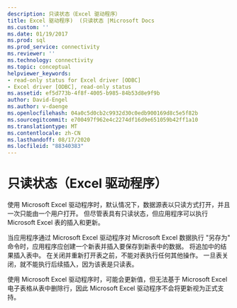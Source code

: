 ```yaml
---
description: 只读状态（Excel 驱动程序）
title: Excel 驱动程序)  (只读状态 |Microsoft Docs
ms.custom: ''
ms.date: 01/19/2017
ms.prod: sql
ms.prod_service: connectivity
ms.reviewer: ''
ms.technology: connectivity
ms.topic: conceptual
helpviewer_keywords:
- read-only status for Excel driver [ODBC]
- Excel driver [ODBC], read-only status
ms.assetid: ef5d773b-4f8f-4005-b985-84b53d8e9f9b
author: David-Engel
ms.author: v-daenge
ms.openlocfilehash: 04a0c5d0cb2c9932d30c0edb900169d8c5e5f82b
ms.sourcegitcommit: e700497f962e4c2274df16d9e651059b42ff1a10
ms.translationtype: MT
ms.contentlocale: zh-CN
ms.lasthandoff: 08/17/2020
ms.locfileid: "88340383"
---
```

# <a name="read-only-status-excel-driver"></a>只读状态（Excel 驱动程序）
使用 Microsoft Excel 驱动程序时，默认情况下，数据源表以只读方式打开，并且一次只能由一个用户打开。 但尽管表具有只读状态，但应用程序可以执行 Microsoft Excel 表的插入和更新。  
  
 当应用程序通过 Microsoft Excel 驱动程序对 Microsoft Excel 数据执行 "另存为" 命令时，应用程序应创建一个新表并插入要保存到新表中的数据。 将追加中的结果插入表中。 在关闭并重新打开表之前，不能对表执行任何其他操作。 一旦表关闭，就不能执行后续插入，因为该表是只读表。  
  
 使用 Microsoft Excel 驱动程序时，可能会更新值，但无法基于 Microsoft Excel 电子表格从表中删除行，因此 Microsoft Excel 驱动程序不会将更新视为正式支持。
